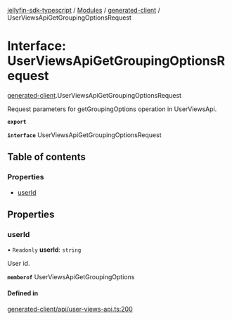 [jellyfin-sdk-typescript](../README.md) / [Modules](../modules.md) / [generated-client](../modules/generated_client.md) / UserViewsApiGetGroupingOptionsRequest

# Interface: UserViewsApiGetGroupingOptionsRequest

[generated-client](../modules/generated_client.md).UserViewsApiGetGroupingOptionsRequest

Request parameters for getGroupingOptions operation in UserViewsApi.

**`export`**

**`interface`** UserViewsApiGetGroupingOptionsRequest

## Table of contents

### Properties

- [userId](generated_client.UserViewsApiGetGroupingOptionsRequest.md#userid)

## Properties

### userId

• `Readonly` **userId**: `string`

User id.

**`memberof`** UserViewsApiGetGroupingOptions

#### Defined in

[generated-client/api/user-views-api.ts:200](https://github.com/thornbill/jellyfin-sdk-typescript/blob/7534c86/src/generated-client/api/user-views-api.ts#L200)
